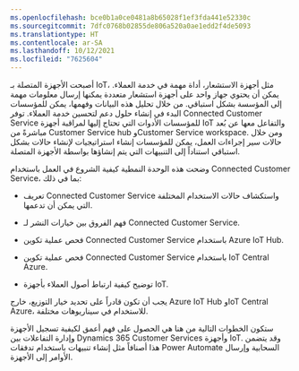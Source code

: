 ```yaml
---
ms.openlocfilehash: bce0b1a0ce0481a8b65028f1ef3fda441e52330c
ms.sourcegitcommit: 7dfc0768b02855de806a520a0ae1edd2f4de5093
ms.translationtype: HT
ms.contentlocale: ar-SA
ms.lasthandoff: 10/12/2021
ms.locfileid: "7625604"
---
```

أصبحت الأجهزة المتصلة بـ IoT، مثل أجهزة الاستشعار، أداة مهمة في خدمة العملاء. يمكن أن يحتوي جهاز واحد على أجهزة استشعار متعددة يمكنها إرسال معلومات مهمة إلى المؤسسة بشكل استباقي. من خلال تحليل هذه البيانات وفهمها، يمكن للمؤسسات البدء في إنشاء حلول دعم لتحسين خدمة العملاء. توفر Connected Customer Service للمؤسسات الأدوات التي تحتاج إليها لمراقبة أجهزة IoT والتفاعل معها عن بُعد مباشرةً من Customer Service hub وCustomer Service workspace. ومن خلال حالات سير إجراءات العمل، يمكن للمؤسسات إنشاء استراتيجيات لإنشاء حالات بشكل استباقي استناداً إلى التنبيهات التي يتم إنشاؤها بواسطة الأجهزة المتصلة.

وضحت هذه الوحدة النمطية كيفية الشروع في العمل باستخدام Connected Customer Service، بما في ذلك:

-   تعريف Connected Customer Service واستكشاف حالات الاستخدام المختلفة التي يمكن أن تدعمها.

-   فهم الفروق بين خيارات النشر لـ Connected Customer Service.

-   فحص عملية تكوين Connected Customer Service باستخدام Azure IoT Hub.

-   فحص عملية تكوين Connected Customer Service باستخدام IoT Central ‏Azure.

-   توضيح كيفية ارتباط أصول العملاء بأجهزة IoT.

يجب أن تكون قادراً على تحديد خيار التوزيع، خارج Azure IoT Hub وIoT Central ‏Azure، للاستخدام في سيناريوهات مختلفة.

ستكون الخطوات التالية من هنا هي الحصول على فهم أعمق لكيفية تسجيل الأجهزة وإدارة التفاعلات بين Dynamics 365 Customer Services وأجهزة IoT. وقد يتضمن هذا أصنافاً مثل إنشاء تنبيهات باستخدام تدفقات Power Automate السحابية وإرسال الأوامر إلى الأجهزة.
